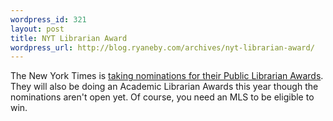 ```yaml
--- 
wordpress_id: 321
layout: post
title: NYT Librarian Award
wordpress_url: http://blog.ryaneby.com/archives/nyt-librarian-award/
---
```

The New York Times is <a href="http://www.nytco.com/community/librarianawards06.html">taking nominations for their Public Librarian Awards</a>. They will also be doing an Academic Librarian Awards this year though the nominations aren't open yet. Of course, you need an MLS to be eligible to win.
